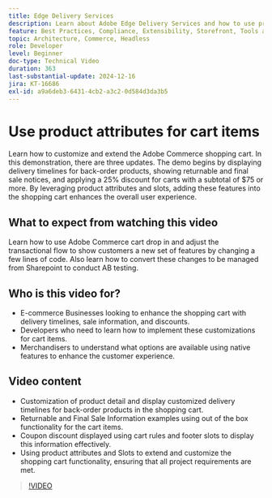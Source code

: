 ```yaml
---
title: Edge Delivery Services
description: Learn about Adobe Edge Delivery Services and how to use product attributes to display new information for cart items.
feature: Best Practices, Compliance, Extensibility, Storefront, Tools and External Services
topic: Architecture, Commerce, Headless
role: Developer
level: Beginner
doc-type: Technical Video
duration: 363
last-substantial-update: 2024-12-16
jira: KT-16686
exl-id: a9a6deb3-6431-4cb2-a3c2-0d584d3da3b5
---
```

# Use product attributes for cart items

Learn how to customize and extend the Adobe Commerce shopping cart. In this demonstration, there are three updates.  The demo begins by displaying delivery timelines for back-order products, showing returnable and final sale notices, and applying a 25% discount for carts with a subtotal of $75 or more. By leveraging product attributes and slots, adding these features into the shopping cart enhances the overall user experience.

## What to expect from watching this video

Learn how to use Adobe Commerce cart drop in and adjust the transactional flow to show customers a new set of features by changing a few lines of code.  Also learn how to convert these changes to be managed from Sharepoint to conduct AB testing.

## Who is this video for?

* E-commerce Businesses looking to enhance the shopping cart with delivery timelines, sale information, and discounts.
* Developers who need to learn how to implement these customizations for cart items.
* Merchandisers to understand what options are available using native features to enhance the customer experience.

## Video content

* Customization of product detail and display customized delivery timelines for back-order products in the shopping cart.
* Returnable and Final Sale Information examples using out of the box functionality for the cart items.
* Coupon discount displayed using cart rules and footer slots to display this information effectively.
* Using product attributes and Slots to extend and customize the shopping cart functionality, ensuring that all project requirements are met.

>[!VIDEO](https://video.tv.adobe.com/v/3441114?learn=on)
